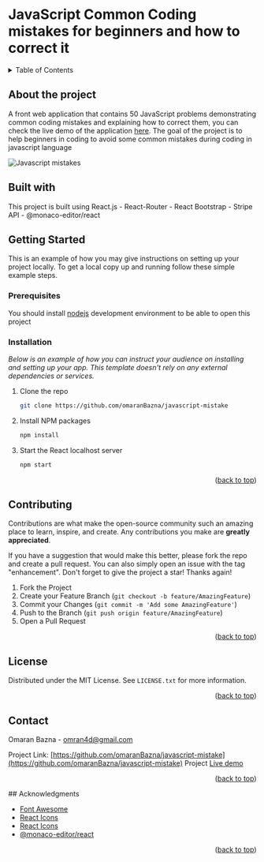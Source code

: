 # JavaScript Common Coding mistakes for beginners and how to correct it
<details>
  <summary>Table of Contents</summary>
  <ol>
    <li>
      <a href="#about-the-project">About The Project</a>
      <ul>
        <li><a href="#built-with">Built With</a></li>
      </ul>
    </li>
    <li>
      <a href="#getting-started">Getting Started</a>
      <ul>
        <li><a href="#prerequisites">Prerequisites</a></li>
        <li><a href="#installation">Installation</a></li>
      </ul>
    </li>
    <li><a href="#contributing">Contributing</a></li>
    <li><a href="#license">License</a></li>
    <li><a href="#contact">Contact</a></li>
    <li><a href="#acknowledgments">Acknowledgments</a></li>
  </ol>
</details>


## About the project
A front web application that contains 50 JavaScript problems demonstrating common coding mistakes and explaining how to correct them, you can check the live demo of the application [here](https://javascriptmistakes.com/).
The goal of the project is to help beginners in coding to avoid some common mistakes during coding in javascript language

![Javascript mistakes](https://github.com/omaranBazna/javascript-mistake/assets/100542103/91a233bd-56f9-4915-a913-673289d8a335)



## Built with 
This project is built using React.js - React-Router  - React Bootstrap - Stripe API - @monaco-editor/react

## Getting Started

This is an example of how you may give instructions on setting up your project locally.
To get a local copy up and running follow these simple example steps.

### Prerequisites

You should install [nodejs](https://nodejs.org/en) development environment to be able to open this project


### Installation

_Below is an example of how you can instruct your audience on installing and setting up your app. This template doesn't rely on any external dependencies or services._

1. Clone the repo
   ```sh
   git clone https://github.com/omaranBazna/javascript-mistake
   ```
2. Install NPM packages
   ```sh
   npm install
   ```
3. Start the React localhost server
   ```sh
   npm start
   ```

<p align="right">(<a href="#readme-top">back to top</a>)</p>

## Contributing

Contributions are what make the open-source community such an amazing place to learn, inspire, and create. Any contributions you make are **greatly appreciated**.

If you have a suggestion that would make this better, please fork the repo and create a pull request. You can also simply open an issue with the tag "enhancement".
Don't forget to give the project a star! Thanks again!

1. Fork the Project
2. Create your Feature Branch (`git checkout -b feature/AmazingFeature`)
3. Commit your Changes (`git commit -m 'Add some AmazingFeature'`)
4. Push to the Branch (`git push origin feature/AmazingFeature`)
5. Open a Pull Request

<p align="right">(<a href="#readme-top">back to top</a>)</p>


## License

Distributed under the MIT License. See `LICENSE.txt` for more information.

<p align="right">(<a href="#readme-top">back to top</a>)</p>



<!-- CONTACT -->
## Contact

Omaran Bazna  - omran4d@gmail.com

Project Link: [https://github.com/omaranBazna/javascript-mistake](https://github.com/omaranBazna/javascript-mistake)
Project [Live demo](https://javascriptmistakes.com/)

<p align="right">(<a href="#readme-top">back to top</a>)</p>
## Acknowledgments

* [Font Awesome](https://fontawesome.com)
* [React Icons](https://react-icons.github.io/react-icons/search)
* [React Icons](https://react-icons.github.io/react-icons/search)
* [@monaco-editor/react]([https://react-icons.github.io/react-icons/search](https://www.npmjs.com/package/@monaco-editor/react))

<p align="right">(<a href="#readme-top">back to top</a>)</p>





